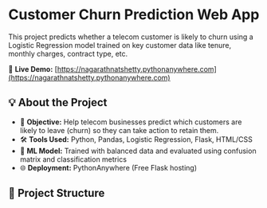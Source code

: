 # Customer Churn Prediction Web App

This project predicts whether a telecom customer is likely to churn using a Logistic Regression model trained on key customer data like tenure, monthly charges, contract type, etc.

🔗 **Live Demo:** [https://nagarathnatshetty.pythonanywhere.com](https://nagarathnatshetty.pythonanywhere.com)

## 💡 About the Project

- 🎯 **Objective:** Help telecom businesses predict which customers are likely to leave (churn) so they can take action to retain them.
- 🛠️ **Tools Used:** Python, Pandas, Logistic Regression, Flask, HTML/CSS
- 🧠 **ML Model:** Trained with balanced data and evaluated using confusion matrix and classification metrics
- 🌐 **Deployment:** PythonAnywhere (Free Flask hosting)

## 📂 Project Structure


